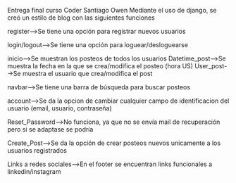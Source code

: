 Entrega final curso Coder Santiago Owen Mediante el uso de django, se creó un estilo de blog con las siguientes funciones

register-->Se tiene una opción para registrar nuevos usuarios

login/logout-->Se tiene una opción para loguear/desloguearse

inicio-->Se muestran los posteos de todos los usuarios Datetime_post-->Se muestra la fecha en la que se crea/modifica el posteo (hora US) User_post-->Se muestra el usuario que crea/modifica el post

navbar-->Se tiene una barra de búsqueda para buscar posteos

account-->Se da la opcion de cambiar cualquier campo de identificacion del usuario (email, usuario, contraseña)

Reset_Password-->No funciona, ya que no se envía mail de recuperación pero si se adaptase se podría

Create_Post-->Se da la opción de crear posteos nuevos unicamente a los usuarios registrados

Links a redes sociales-->En el footer se encuentran links funcionales a linkedin/instagram
